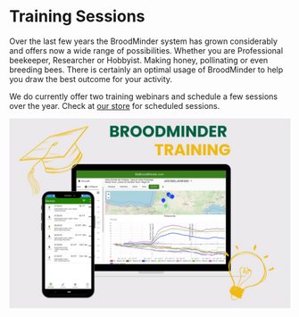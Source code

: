 # Training Sessions

 Over the last few years the BroodMinder system has grown considerably and offers now a wide range of possibilities. Whether you are Professional beekeeper, Researcher or Hobbyist. Making honey, pollinating or even breeding bees. There is certainly an optimal usage of BroodMinder to help you draw the best outcome for your activity. 

 We do currently offer two training webinars and schedule a few sessions over the year. Check at [our store](https://eu.broodminder.com/collections/training) for scheduled sessions.

![](../assets/90_training.assets/training.jpg)
